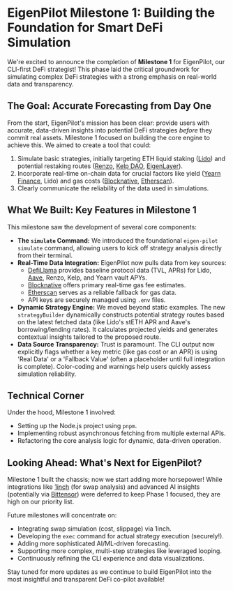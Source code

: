 # EigenPilot Milestone 1: Building the Foundation for Smart DeFi Simulation

We're excited to announce the completion of **Milestone 1** for EigenPilot, our CLI-first DeFi strategist! This phase laid the critical groundwork for simulating complex DeFi strategies with a strong emphasis on real-world data and transparency.

## The Goal: Accurate Forecasting from Day One

From the start, EigenPilot's mission has been clear: provide users with accurate, data-driven insights into potential DeFi strategies *before* they commit real assets. Milestone 1 focused on building the core engine to achieve this. We aimed to create a tool that could:

1.  Simulate basic strategies, initially targeting ETH liquid staking ([Lido](https://lido.fi/)) and potential restaking routes ([Renzo](https://www.renzoprotocol.com/), [Kelp DAO](https://kelpdao.xyz/), [EigenLayer](https://www.eigenlayer.xyz/)).
2.  Incorporate real-time on-chain data for crucial factors like yield ([Yearn Finance](https://yearn.finance/), Lido) and gas costs ([Blocknative](https://www.blocknative.com/), [Etherscan](https://etherscan.io/)).
3.  Clearly communicate the reliability of the data used in simulations.

## What We Built: Key Features in Milestone 1

This milestone saw the development of several core components:

*   **The `simulate` Command:** We introduced the foundational `eigen-pilot simulate` command, allowing users to kick off strategy analysis directly from their terminal.
*   **Real-Time Data Integration:** EigenPilot now pulls data from key sources:
    *   [DefiLlama](https://defillama.com/) provides baseline protocol data (TVL, APRs) for Lido, [Aave](https://aave.com/), Renzo, Kelp, and Yearn vault APYs.
    *   [Blocknative](https://www.blocknative.com/) offers primary real-time gas fee estimates.
    *   [Etherscan](https://etherscan.io/) serves as a reliable fallback for gas data.
    *   API keys are securely managed using `.env` files.
*   **Dynamic Strategy Engine:** We moved beyond static examples. The new `strategyBuilder` dynamically constructs potential strategy routes based on the latest fetched data (like Lido's stETH APR and Aave's borrowing/lending rates). It calculates projected yields and generates contextual insights tailored to the proposed route.
*   **Data Source Transparency:** Trust is paramount. The CLI output now explicitly flags whether a key metric (like gas cost or an APR) is using 'Real Data' or a 'Fallback Value' (often a placeholder until full integration is complete). Color-coding and warnings help users quickly assess simulation reliability.

## Technical Corner

Under the hood, Milestone 1 involved:

*   Setting up the Node.js project using `pnpm`.
*   Implementing robust asynchronous fetching from multiple external APIs.
*   Refactoring the core analysis logic for dynamic, data-driven operation.

## Looking Ahead: What's Next for EigenPilot?

Milestone 1 built the chassis; now we start adding more horsepower! While integrations like [1inch](https://app.1inch.io/) (for swap analysis) and advanced AI insights (potentially via [Bittensor](https://bittensor.com/)) were deferred to keep Phase 1 focused, they are high on our priority list.

Future milestones will concentrate on:

*   Integrating swap simulation (cost, slippage) via 1inch.
*   Developing the `exec` command for actual strategy execution (securely!).
*   Adding more sophisticated AI/ML-driven forecasting.
*   Supporting more complex, multi-step strategies like leveraged looping.
*   Continuously refining the CLI experience and data visualizations.

Stay tuned for more updates as we continue to build EigenPilot into the most insightful and transparent DeFi co-pilot available! 
